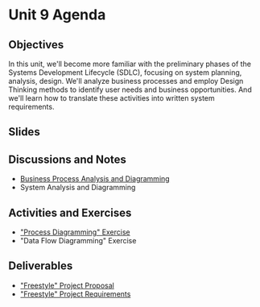 # Unit 9 Agenda

## Objectives

In this unit, we'll become more familiar with the preliminary phases of the Systems Development Lifecycle (SDLC), focusing on system planning, analysis, design. We'll analyze business processes and employ Design Thinking methods to identify user needs and business opportunities. And we'll learn how to translate these activities into written system requirements.

## Slides

## Discussions and Notes

  + [Business Process Analysis and Diagramming](/notes/processes.md)
  + System Analysis and Diagramming

## Activities and Exercises

  + ["Process Diagramming" Exercise](/exercises/process-diagramming.md)
  + "Data Flow Diagramming" Exercise

## Deliverables

  + ["Freestyle" Project Proposal](/projects/freestyle/proposal.md)
  + ["Freestyle" Project Requirements](/projects/freestyle/requirements.md)
